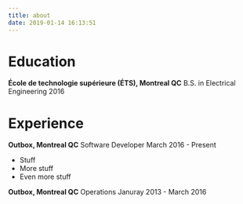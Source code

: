 ```yaml
---
title: about
date: 2019-01-14 16:13:51
---
```


Education
=========
**École de technologie supérieure (ÉTS), Montreal QC**
B.S. in Electrical Engineering
2016


Experience
==========
**Outbox, Montreal QC**
Software Developer
March 2016 - Present
- Stuff
- More stuff
- Even more stuff

**Outbox, Montreal QC**
Operations
Januray 2013 - March 2016